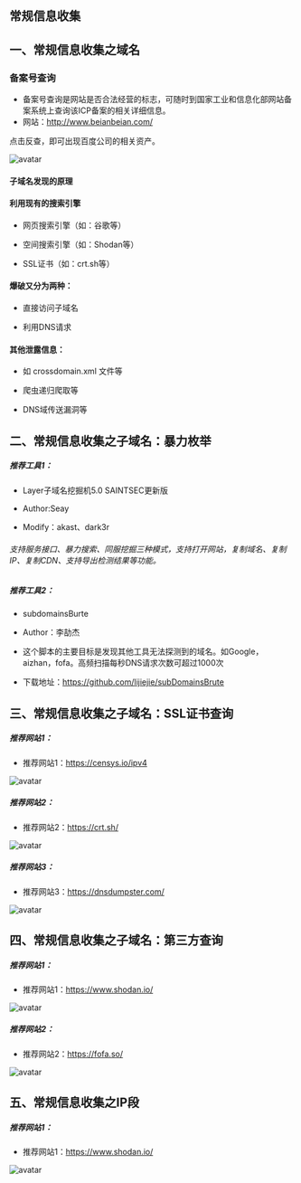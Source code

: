 ## 常规信息收集


## 一、常规信息收集之域名


### 备案号查询
* 备案号查询是网站是否合法经营的标志，可随时到国家工业和信息化部网站备案系统上查询该ICP备案的相关详细信息。
* 网站：http://www.beianbeian.com/


点击反查，即可出现百度公司的相关资产。


![avatar](/src/static/img/bah1.png)


#### 子域名发现的原理


#### 利用现有的搜索引擎
* 网页搜索引擎（如：谷歌等）


* 空间搜索引擎（如：Shodan等）


* SSL证书（如：crt.sh等）


#### 爆破又分为两种：
* 直接访问子域名


* 利用DNS请求


#### 其他泄露信息：
* 如 crossdomain.xml 文件等


* 爬虫递归爬取等


* DNS域传送漏洞等


## 二、常规信息收集之子域名：暴力枚举


##### 推荐工具1：
* Layer子域名挖掘机5.0 SAINTSEC更新版


* Author:Seay


* Modify：akast、dark3r


###### 支持服务接口、暴力搜索、同服挖掘三种模式，支持打开网站，复制域名、复制IP、复制CDN、支持导出检测结果等功能。


##### 推荐工具2：
* subdomainsBurte


* Author：李劼杰


* 这个脚本的主要目标是发现其他工具无法探测到的域名。如Google，aizhan，fofa。高频扫描每秒DNS请求次数可超过1000次


* 下载地址：https://github.com/lijiejie/subDomainsBrute


## 三、常规信息收集之子域名：SSL证书查询


##### 推荐网站1：
* 推荐网站1：https://censys.io/ipv4


![avatar](/src/static/img/censys.png)


##### 推荐网站2：
* 推荐网站2：https://crt.sh/


![avatar](/src/static/img/crt.png)


##### 推荐网站3：
* 推荐网站3：https://dnsdumpster.com/


![avatar](/src/static/img/dns1.png)


## 四、常规信息收集之子域名：第三方查询
##### 推荐网站1：
* 推荐网站1：https://www.shodan.io/


![avatar](/src/static/img/sd.png)


##### 推荐网站2：
* 推荐网站2：https://fofa.so/


![avatar](/src/static/img/fofa.png)


## 五、常规信息收集之IP段
##### 推荐网站1：
* 推荐网站1：https://www.shodan.io/


![avatar](/src/static/img/sd.png)



